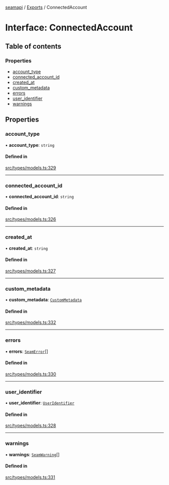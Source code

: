 [seamapi](../README.md) / [Exports](../modules.md) / ConnectedAccount

# Interface: ConnectedAccount

## Table of contents

### Properties

- [account\_type](ConnectedAccount.md#account_type)
- [connected\_account\_id](ConnectedAccount.md#connected_account_id)
- [created\_at](ConnectedAccount.md#created_at)
- [custom\_metadata](ConnectedAccount.md#custom_metadata)
- [errors](ConnectedAccount.md#errors)
- [user\_identifier](ConnectedAccount.md#user_identifier)
- [warnings](ConnectedAccount.md#warnings)

## Properties

### account\_type

• **account\_type**: `string`

#### Defined in

[src/types/models.ts:329](https://github.com/seamapi/javascript/blob/main/src/types/models.ts#L329)

___

### connected\_account\_id

• **connected\_account\_id**: `string`

#### Defined in

[src/types/models.ts:326](https://github.com/seamapi/javascript/blob/main/src/types/models.ts#L326)

___

### created\_at

• **created\_at**: `string`

#### Defined in

[src/types/models.ts:327](https://github.com/seamapi/javascript/blob/main/src/types/models.ts#L327)

___

### custom\_metadata

• **custom\_metadata**: [`CustomMetadata`](../modules.md#custommetadata)

#### Defined in

[src/types/models.ts:332](https://github.com/seamapi/javascript/blob/main/src/types/models.ts#L332)

___

### errors

• **errors**: [`SeamError`](SeamError.md)[]

#### Defined in

[src/types/models.ts:330](https://github.com/seamapi/javascript/blob/main/src/types/models.ts#L330)

___

### user\_identifier

• **user\_identifier**: [`UserIdentifier`](UserIdentifier.md)

#### Defined in

[src/types/models.ts:328](https://github.com/seamapi/javascript/blob/main/src/types/models.ts#L328)

___

### warnings

• **warnings**: [`SeamWarning`](SeamWarning.md)[]

#### Defined in

[src/types/models.ts:331](https://github.com/seamapi/javascript/blob/main/src/types/models.ts#L331)
